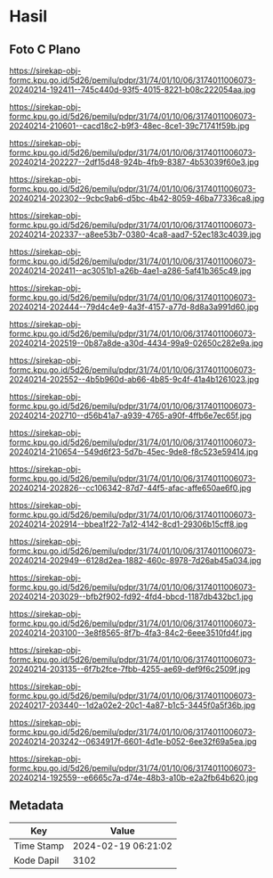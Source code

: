 # Hasil

## Foto C Plano

https://sirekap-obj-formc.kpu.go.id/5d26/pemilu/pdpr/31/74/01/10/06/3174011006073-20240214-192411--745c440d-93f5-4015-8221-b08c222054aa.jpg

https://sirekap-obj-formc.kpu.go.id/5d26/pemilu/pdpr/31/74/01/10/06/3174011006073-20240214-210601--cacd18c2-b9f3-48ec-8ce1-39c71741f59b.jpg

https://sirekap-obj-formc.kpu.go.id/5d26/pemilu/pdpr/31/74/01/10/06/3174011006073-20240214-202227--2df15d48-924b-4fb9-8387-4b53039f60e3.jpg

https://sirekap-obj-formc.kpu.go.id/5d26/pemilu/pdpr/31/74/01/10/06/3174011006073-20240214-202302--9cbc9ab6-d5bc-4b42-8059-46ba77336ca8.jpg

https://sirekap-obj-formc.kpu.go.id/5d26/pemilu/pdpr/31/74/01/10/06/3174011006073-20240214-202337--a8ee53b7-0380-4ca8-aad7-52ec183c4039.jpg

https://sirekap-obj-formc.kpu.go.id/5d26/pemilu/pdpr/31/74/01/10/06/3174011006073-20240214-202411--ac3051b1-a26b-4ae1-a286-5af41b365c49.jpg

https://sirekap-obj-formc.kpu.go.id/5d26/pemilu/pdpr/31/74/01/10/06/3174011006073-20240214-202444--79d4c4e9-4a3f-4157-a77d-8d8a3a991d60.jpg

https://sirekap-obj-formc.kpu.go.id/5d26/pemilu/pdpr/31/74/01/10/06/3174011006073-20240214-202519--0b87a8de-a30d-4434-99a9-02650c282e9a.jpg

https://sirekap-obj-formc.kpu.go.id/5d26/pemilu/pdpr/31/74/01/10/06/3174011006073-20240214-202552--4b5b960d-ab66-4b85-9c4f-41a4b1261023.jpg

https://sirekap-obj-formc.kpu.go.id/5d26/pemilu/pdpr/31/74/01/10/06/3174011006073-20240214-202710--d56b41a7-a939-4765-a90f-4ffb6e7ec65f.jpg

https://sirekap-obj-formc.kpu.go.id/5d26/pemilu/pdpr/31/74/01/10/06/3174011006073-20240214-210654--549d6f23-5d7b-45ec-9de8-f8c523e59414.jpg

https://sirekap-obj-formc.kpu.go.id/5d26/pemilu/pdpr/31/74/01/10/06/3174011006073-20240214-202826--cc106342-87d7-44f5-afac-affe650ae6f0.jpg

https://sirekap-obj-formc.kpu.go.id/5d26/pemilu/pdpr/31/74/01/10/06/3174011006073-20240214-202914--bbea1f22-7a12-4142-8cd1-29306b15cff8.jpg

https://sirekap-obj-formc.kpu.go.id/5d26/pemilu/pdpr/31/74/01/10/06/3174011006073-20240214-202949--6128d2ea-1882-460c-8978-7d26ab45a034.jpg

https://sirekap-obj-formc.kpu.go.id/5d26/pemilu/pdpr/31/74/01/10/06/3174011006073-20240214-203029--bfb2f902-fd92-4fd4-bbcd-1187db432bc1.jpg

https://sirekap-obj-formc.kpu.go.id/5d26/pemilu/pdpr/31/74/01/10/06/3174011006073-20240214-203100--3e8f8565-8f7b-4fa3-84c2-6eee3510fd4f.jpg

https://sirekap-obj-formc.kpu.go.id/5d26/pemilu/pdpr/31/74/01/10/06/3174011006073-20240214-203135--6f7b2fce-7fbb-4255-ae69-def9f6c2509f.jpg

https://sirekap-obj-formc.kpu.go.id/5d26/pemilu/pdpr/31/74/01/10/06/3174011006073-20240217-203440--1d2a02e2-20c1-4a87-b1c5-3445f0a5f36b.jpg

https://sirekap-obj-formc.kpu.go.id/5d26/pemilu/pdpr/31/74/01/10/06/3174011006073-20240214-203242--0634917f-6601-4d1e-b052-6ee32f69a5ea.jpg

https://sirekap-obj-formc.kpu.go.id/5d26/pemilu/pdpr/31/74/01/10/06/3174011006073-20240214-192559--e6665c7a-d74e-48b3-a10b-e2a2fb64b620.jpg


## Metadata

| Key        | Value               |
| ---------- | ------------------- |
| Time Stamp | 2024-02-19 06:21:02 |
| Kode Dapil | 3102                |




